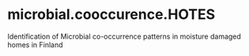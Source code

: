 # microbial.cooccurence.HOTES
Identification of Microbial co-occurrence patterns in moisture damaged homes in Finland
